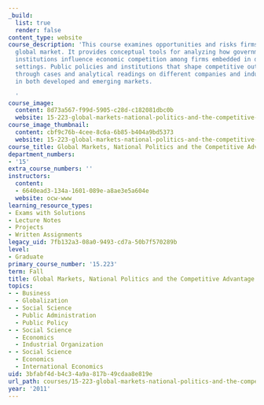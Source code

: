 ```yaml
---
_build:
  list: true
  render: false
content_type: website
course_description: 'This course examines opportunities and risks firms face in today''s
  global market. It provides conceptual tools for analyzing how governments and social
  institutions influence economic competition among firms embedded in different national
  settings. Public policies and institutions that shape competitive outcomes are examined
  through cases and analytical readings on different companies and industries operating
  in both developed and emerging markets.

  '
course_image:
  content: 8d73a567-f99d-5905-c28d-c182081dbc0b
  website: 15-223-global-markets-national-politics-and-the-competitive-advantage-of-firms-fall-2011
course_image_thumbnail:
  content: cbf9c76b-4cee-8c6a-6b85-b404a9bd5373
  website: 15-223-global-markets-national-politics-and-the-competitive-advantage-of-firms-fall-2011
course_title: Global Markets, National Politics and the Competitive Advantage of Firms
department_numbers:
- '15'
extra_course_numbers: ''
instructors:
  content:
  - 6640ead3-134a-1601-089e-a8ae3e5a604e
  website: ocw-www
learning_resource_types:
- Exams with Solutions
- Lecture Notes
- Projects
- Written Assignments
legacy_uid: 7fb132a3-08a0-9493-cd7a-50b7f570289b
level:
- Graduate
primary_course_number: '15.223'
term: Fall
title: Global Markets, National Politics and the Competitive Advantage of Firms
topics:
- - Business
  - Globalization
- - Social Science
  - Public Administration
  - Public Policy
- - Social Science
  - Economics
  - Industrial Organization
- - Social Science
  - Economics
  - International Economics
uid: 3bfabf4d-b4c3-4a9a-817b-49cdaa8e819e
url_path: courses/15-223-global-markets-national-politics-and-the-competitive-advantage-of-firms-fall-2011
year: '2011'
---
```

